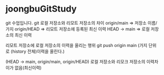# joongbuGitStudy
git 수업입니다.
git 로컬 저장소와 리모트 저장소의 차이
    origin/main => 저장소 이름/가지
    origin/HEAD => 리모트 저장소에 등록된 최신 이력
    HEAD -> main => 로컬 저장소의 최신 이력

리모트 저장소에 로컬 저장소의 이력을 올리는 행위
git push origin main (가지 단위로 (history 전체)이력을 올린다.)

(HEAD -> main, origin/main, origin/HEAD)
로컬 저장소와 리모크 저장소의 이력차이가 없음(최신이력)
